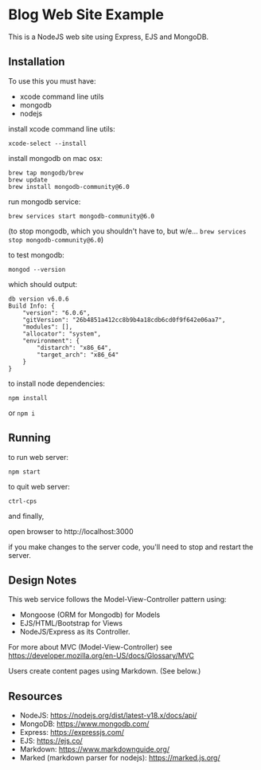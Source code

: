 
# Blog Web Site Example

This is a NodeJS web site using Express, EJS and MongoDB.
 
## Installation
To use this you must have:

- xcode command line utils
- mongodb
- nodejs

install xcode command line utils:
```
xcode-select --install
```

install mongodb on mac osx:
```
brew tap mongodb/brew
brew update
brew install mongodb-community@6.0
```

run mongodb service:
```
brew services start mongodb-community@6.0
```

(to stop mongodb, which you shouldn't have to, but w/e... `brew services stop mongodb-community@6.0`)

to test mongodb:
```
mongod --version
```

which should output:
```
db version v6.0.6
Build Info: {
    "version": "6.0.6",
    "gitVersion": "26b4851a412cc8b9b4a18cdb6cd0f9f642e06aa7",
    "modules": [],
    "allocator": "system",
    "environment": {
        "distarch": "x86_64",
        "target_arch": "x86_64"
    }
}
```

to install node dependencies:
```
npm install
```
or `npm i`

## Running

to run web server:
```
npm start
```

to quit web server:
```
ctrl-cps
```


and finally,

open browser to http://localhost:3000

if you make changes to the server code, you'll need to stop and restart the server.

## Design Notes

This web service follows the Model-View-Controller pattern using:
- Mongoose (ORM for Mongodb) for Models
- EJS/HTML/Bootstrap for Views
- NodeJS/Express as its Controller.

For more about MVC (Model-View-Controller) see https://developer.mozilla.org/en-US/docs/Glossary/MVC

Users create content pages using Markdown. (See below.)

## Resources
- NodeJS: https://nodejs.org/dist/latest-v18.x/docs/api/
- MongoDB: https://www.mongodb.com/
- Express: https://expressjs.com/
- EJS: https://ejs.co/
- Markdown: https://www.markdownguide.org/
- Marked (markdown parser for nodejs): https://marked.js.org/
